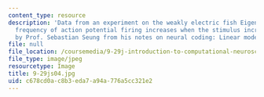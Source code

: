 ```yaml
---
content_type: resource
description: 'Data from an experiment on the weakly electric fish Eigenmannia. The
  frequency of action potential firing increases when the stimulus increases. (Image
  by Prof. Sebastian Seung from his notes on neural coding: Linear models.)'
file: null
file_location: /coursemedia/9-29j-introduction-to-computational-neuroscience-spring-2004/c678cd0ac8b3eda7a94a776a5cc321e2_9-29js04.jpg
file_type: image/jpeg
resourcetype: Image
title: 9-29js04.jpg
uid: c678cd0a-c8b3-eda7-a94a-776a5cc321e2
---
```


